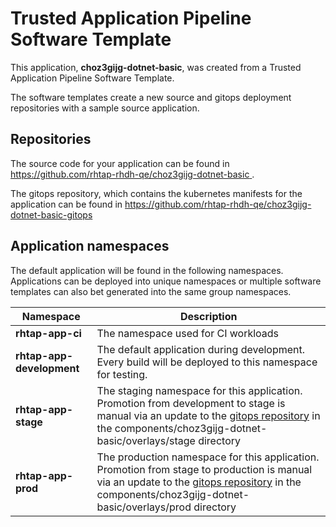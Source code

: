 # Trusted Application Pipeline Software Template

This application, **choz3gijg-dotnet-basic**, was created from a Trusted Application Pipeline Software Template.

The software templates create a new source and gitops deployment repositories with a sample source application. 

## Repositories

The source code for your application can be found in [https://github.com/rhtap-rhdh-qe/choz3gijg-dotnet-basic ](https://github.com/rhtap-rhdh-qe/choz3gijg-dotnet-basic ).
 
The gitops repository, which contains the kubernetes manifests for the application can be found in 
[https://github.com/rhtap-rhdh-qe/choz3gijg-dotnet-basic-gitops ](https://github.com/rhtap-rhdh-qe/choz3gijg-dotnet-basic-gitops ) 

## Application namespaces 

The default application will be found in the following namespaces. Applications can be deployed into unique namespaces or multiple software templates can also bet generated into the same group namespaces.  

|  Namespace   |  Description   |  
| -------- | -------- |
| **rhtap-app-ci** | The namespace used for CI workloads |
| **rhtap-app-development** | The default application during development. Every build will be deployed to this namespace for testing. |
| **rhtap-app-stage** | The staging namespace for this application. Promotion from development to stage is manual via an update to the [gitops repository](https://github.com/rhtap-rhdh-qe/choz3gijg-dotnet-basic-gitops ) in the components/choz3gijg-dotnet-basic/overlays/stage directory |
| **rhtap-app-prod** | The production namespace for this application. Promotion from stage to production is manual via an update to the [gitops repository](https://github.com/rhtap-rhdh-qe/choz3gijg-dotnet-basic-gitops ) in the components/choz3gijg-dotnet-basic/overlays/prod directory |